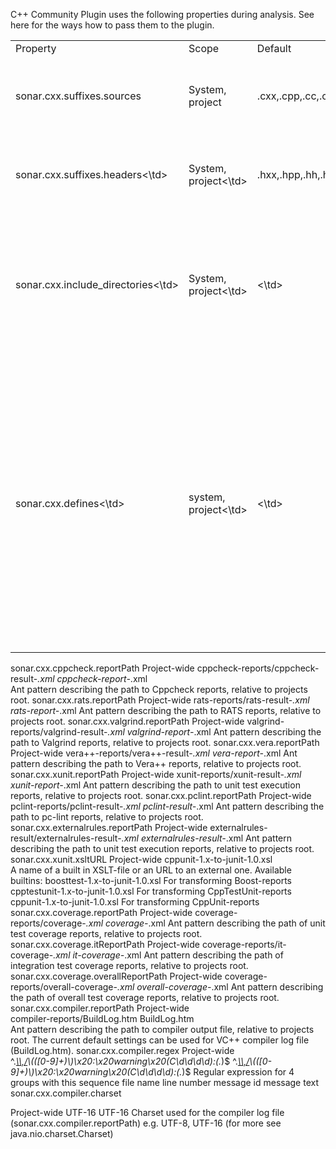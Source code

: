 C++ Community Plugin uses the following properties during analysis. See here for the ways how to pass them to the plugin.


<table>
<tr>
<td>Property</td>
<td>Scope</td>	
<td>Default</td>
<td>Example</td>
<td>Description</td>
</tr>

<tr>
<td>sonar.cxx.suffixes.sources</td>
<td>System, project</td>
<td>.cxx,.cpp,.cc,.c</td>
<td>.C,.h</td>
<td>Comma separated list of file name extensions to be considered as C++ source files during analysis.</td>
</tr>

<tr>
<td>sonar.cxx.suffixes.headers<\td>
<td>System, project<\td>
<td>.hxx,.hpp,.hh,.h<\td>
<td><\td>
<td>Comma separated list of file name extensions to be considered as C++ header files during analysis.<\td>
</tr>

<tr>
<td>sonar.cxx.include_directories<\td>
<td>System, project<\td>
<td><\td>
<td>include, /usr/include<\td>
<td>Comma separated list of directories where the plugin will be look for included files.
Note: the plugin doesn't know any standard include paths. If they should be used, configure them manually using this property.<\td>
</tr>

<tr>
<td>sonar.cxx.defines<\td>
<td>system, project<\td>
<td><\td>
<td>
__attribute__(a), va_arg(a\\\\, b) 0, PRIx64 ""
maven properties example:
<sonar.cxx.defines>Q_OBJECT, Q_PROPERTY(text), EXEC_QTEST(Test_QObject\,c), FUNC(a) #a</sonar.cxx.defines>
<\td>
<td>
Comma separated list of macros which should be used during analysis. The syntax is the same as according #define-directives, except:

* The keyword #define at the beginning has to be skipped
* Commas in the macro body have to be escaped with four (in sonar-project.properties) or one (in pom.xml) 
backslashes.

<\td>
<\tr>

</table>






sonar.cxx.cppcheck.reportPath	Project-wide	cppcheck-reports/cppcheck-result-*.xml	cppcheck-report-*.xml	
Ant pattern describing the path to Cppcheck reports, relative to projects root.
sonar.cxx.rats.reportPath	Project-wide	rats-reports/rats-result-*.xml	rats-report-*.xml	Ant pattern describing the path to RATS reports, relative to projects root.
sonar.cxx.valgrind.reportPath	Project-wide	valgrind-reports/valgrind-result-*.xml	valgrind-report-*.xml	Ant pattern describing the path to Valgrind reports, relative to projects root.
sonar.cxx.vera.reportPath	Project-wide	vera++-reports/vera++-result-*.xml	vera-report-*.xml	Ant pattern describing the path to Vera++ reports, relative to projects root.
sonar.cxx.xunit.reportPath	Project-wide	xunit-reports/xunit-result-*.xml	xunit-report-*.xml	Ant pattern describing the path to unit test execution reports, relative to projects root.
sonar.cxx.pclint.reportPath	Project-wide	pclint-reports/pclint-result-*.xml	pclint-result-*.xml	Ant pattern describing the path to pc-lint reports, relative to projects root.
sonar.cxx.externalrules.reportPath	Project-wide	externalrules-result/externalrules-result-*.xml	externalrules-result-*.xml	Ant pattern describing the path to unit test execution reports, relative to projects root.
sonar.cxx.xunit.xsltURL	Project-wide	 	cppunit-1.x-to-junit-1.0.xsl	
A name of a built in XSLT-file or an URL to an external one. Available builtins:
boosttest-1.x-to-junit-1.0.xsl         For transforming Boost-reports
cpptestunit-1.x-to-junit-1.0.xsl      For transforming CppTestUnit-reports
cppunit-1.x-to-junit-1.0.xsl            For transforming CppUnit-reports
sonar.cxx.coverage.reportPath	Project-wide	coverage-reports/coverage-*.xml	coverage-*.xml	Ant pattern describing the path of unit test coverage reports, relative to projects root.
sonar.cxx.coverage.itReportPath	Project-wide	coverage-reports/it-coverage-*.xml	it-coverage-*.xml	Ant pattern describing the path of integration test coverage reports, relative to projects root.
sonar.cxx.coverage.overallReportPath	Project-wide	coverage-reports/overall-coverage-*.xml	overall-coverage-*.xml	Ant pattern describing the path of overall test coverage reports, relative to projects root.
sonar.cxx.compiler.reportPath
 Project-wide	
compiler-reports/BuildLog.htm
 BuildLog.htm	
Ant pattern describing the path to compiler output file, relative to projects root.
The current default settings can be used for VC++ compiler log file (BuildLog.htm).
 sonar.cxx.compiler.regex
 Project-wide	
^.*[\\\\,/](.*)\\(([0-9]+)\\)\\x20:\\x20warning\\x20(C\\d\\d\\d\\d):(.*)$
^.*[\\\\,/](.*)\\(([0-9]+)\\)\\x20:\\x20warning\\x20(C\\d\\d\\d\\d):(.*)$
 Regular expression for 4 groups with this sequence
file name
line number
message id
message text
 sonar.cxx.compiler.charset
 
 Project-wide	 UTF-16	 UTF-16	
Charset used for the compiler log file (sonar.cxx.compiler.reportPath) e.g. UTF-8, UTF-16 (for more see java.nio.charset.Charset)
